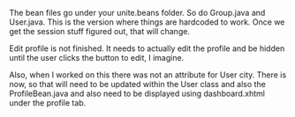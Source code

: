 The bean files go under your unite.beans folder. So do Group.java and User.java. 
This is the version where things are hardcoded to work. Once we get the session stuff figured out, that will change.

Edit profile is not finished. It needs to actually edit the profile and be hidden until the user clicks the button to edit, I imagine.


Also, when I worked on this there was not an attribute for User city. There is now, so that will need to be updated within the User class and also the ProfileBean.java and also need to be displayed using dashboard.xhtml under the profile tab. 
